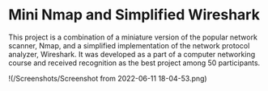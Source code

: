 <!DOCTYPE html>
<html lang="en">
<head>
<meta charset="UTF-8">
<meta name="viewport" content="width=device-width, initial-scale=1.0">
</head>
<body>
<h1>Mini Nmap and Simplified Wireshark</h1>
<p>This project is a combination of a miniature version of the popular network scanner, Nmap, and a simplified implementation of the network protocol analyzer, Wireshark. It was developed as a part of a computer networking course and received recognition as the best project among 50 participants.</p>
!(/Screenshots/Screenshot from 2022-06-11 18-04-53.png)


</body>
</html>
